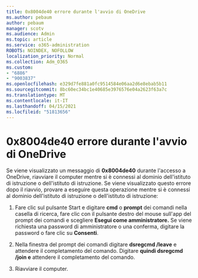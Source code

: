 ```yaml
---
title: 0x8004de40 errore durante l'avvio di OneDrive
ms.author: pebaum
author: pebaum
manager: scotv
ms.audience: Admin
ms.topic: article
ms.service: o365-administration
ROBOTS: NOINDEX, NOFOLLOW
localization_priority: Normal
ms.collection: Adm_O365
ms.custom:
- "6886"
- "9003837"
ms.openlocfilehash: e329d7fe881a0fc9514584e06aa2d6e8ebab5b11
ms.sourcegitcommit: 8bc60ec34bc1e40685e3976576e04a2623f63a7c
ms.translationtype: MT
ms.contentlocale: it-IT
ms.lasthandoff: 04/15/2021
ms.locfileid: "51813656"
---
```

# <a name="0x8004de40-error-when-launching-onedrive"></a>0x8004de40 errore durante l'avvio di OneDrive

Se viene visualizzato un messaggio di **0x8004de40** durante l'accesso a OneDrive, riavviare il computer mentre si è connessi al dominio dell'istituto di istruzione o dell'istituto di istruzione. Se viene visualizzato questo errore dopo il riavvio, provare a eseguire questa operazione mentre si è connessi al dominio dell'istituto di istruzione o dell'istituto di istruzione:

1. Fare clic sul pulsante Start e digitare **cmd** o **prompt** dei comandi nella casella di ricerca, fare clic con il pulsante destro del mouse sull'app del prompt dei comandi e scegliere **Esegui come amministratore.** Se viene richiesta una password di amministratore o una conferma, digitare la password o fare clic su **Consenti**.  

2. Nella finestra del prompt dei comandi digitare **dsregcmd /leave**  e attendere il completamento del comando. Digitare **quindi dsregcmd /join e** attendere il completamento del comando.
3. Riavviare il computer.
